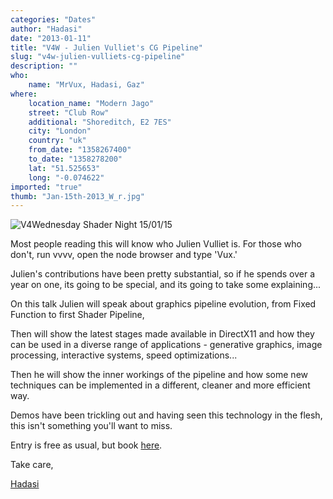 ```yaml
---
categories: "Dates"
author: "Hadasi"
date: "2013-01-11"
title: "V4W - Julien Vulliet's CG Pipeline"
slug: "v4w-julien-vulliets-cg-pipeline"
description: ""
who: 
    name: "MrVux, Hadasi, Gaz"
where: 
    location_name: "Modern Jago"
    street: "Club Row"
    additional: "Shoreditch, E2 7ES"
    city: "London"
    country: "uk"
    from_date: "1358267400"
    to_date: "1358278200"
    lat: "51.525653"
    long: "-0.074622"
imported: "true"
thumb: "Jan-15th-2013_W_r.jpg"
---
```



![V4Wednesday Shader Night 15/01/15](Jan-15th-2013_W_r.jpg) 

Most people reading this will know who Julien Vulliet is. For those who don't, run vvvv, open the node browser and type 'Vux.'

Julien's contributions have been pretty substantial, so if he spends over a year on one, its going to be special, and its going to take some explaining...

On this talk Julien will speak about graphics pipeline evolution, from Fixed Function to first Shader Pipeline,

Then will show the latest stages made available in DirectX11 and how they can be used in a diverse range of applications - generative graphics, image processing, interactive systems, speed optimizations...

Then he will show the inner workings of the pipeline and how some new techniques can be implemented in a different, cleaner and more efficient way.

Demos have been trickling out and having seen this technology in the flesh, this isn't something you'll want to miss.

Entry is free as usual, but book [here](http://v4w.eventbrite.co.uk).

Take care,

[Hadasi](http://V4Wednesday.com)